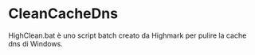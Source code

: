 # CleanCacheDns
HighClean.bat è uno script batch creato da Highmark per pulire la cache dns di Windows.
